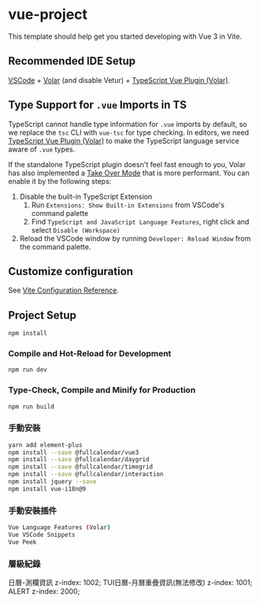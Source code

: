 # vue-project

This template should help get you started developing with Vue 3 in Vite.

## Recommended IDE Setup

[VSCode](https://code.visualstudio.com/) + [Volar](https://marketplace.visualstudio.com/items?itemName=Vue.volar) (and disable Vetur) + [TypeScript Vue Plugin (Volar)](https://marketplace.visualstudio.com/items?itemName=Vue.vscode-typescript-vue-plugin).

## Type Support for `.vue` Imports in TS

TypeScript cannot handle type information for `.vue` imports by default, so we replace the `tsc` CLI with `vue-tsc` for type checking. In editors, we need [TypeScript Vue Plugin (Volar)](https://marketplace.visualstudio.com/items?itemName=Vue.vscode-typescript-vue-plugin) to make the TypeScript language service aware of `.vue` types.

If the standalone TypeScript plugin doesn't feel fast enough to you, Volar has also implemented a [Take Over Mode](https://github.com/johnsoncodehk/volar/discussions/471#discussioncomment-1361669) that is more performant. You can enable it by the following steps:

1. Disable the built-in TypeScript Extension
    1) Run `Extensions: Show Built-in Extensions` from VSCode's command palette
    2) Find `TypeScript and JavaScript Language Features`, right click and select `Disable (Workspace)`
2. Reload the VSCode window by running `Developer: Reload Window` from the command palette.

## Customize configuration

See [Vite Configuration Reference](https://vitejs.dev/config/).

## Project Setup

```sh
npm install
```

### Compile and Hot-Reload for Development

```sh
npm run dev
```

### Type-Check, Compile and Minify for Production

```sh
npm run build
```


### 手動安裝
```sh
yarn add element-plus
npm install --save @fullcalendar/vue3
npm install --save @fullcalendar/daygrid
npm install --save @fullcalendar/timegrid
npm install --save @fullcalendar/interaction
npm install jquery --save
npm install vue-i18n@9
```


### 手動安裝插件
```sh
Vue Language Features (Volar)
Vue VSCode Snippets
Vue Peek
```
### 層級紀錄
日曆-測欄資訊
 z-index: 1002;
TUI日曆-月曆重疊資訊(無法修改)
 z-index: 1001;
ALERT
 z-index: 2000;